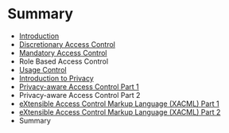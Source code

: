 # Summary

* [Introduction](README.md)
* [Discretionary Access Control](discretionary_access_control.md)
* [Mandatory Access Control](mandatory_access_control.md)
* Role Based Access Control
* [Usage Control](usage_control.md)
* [Introduction to Privacy](introduction_to_privacy.md)
* [Privacy-aware Access Control Part 1](privacy-aware_access_control_part_1.md)
* Privacy-aware Access Control Part 2
* [eXtensible Access Control Markup Language (XACML) Part 1](extensible_access_control_markup_language_xacml_1.md)
* [eXtensible Access Control Markup Language (XACML) Part 2](extensible_access_control_markup_language_xacml_2.md)
* Summary

